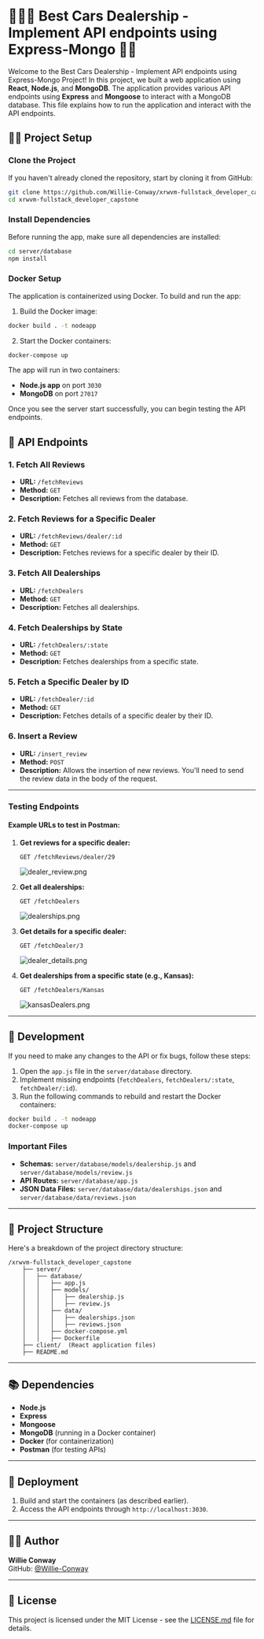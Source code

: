 # 👨🏿‍💻 Best Cars Dealership - Implement API endpoints using Express-Mongo 📍🚗

Welcome to the Best Cars Dealership - Implement API endpoints using Express-Mongo Project! In this project, we built a web application using **React**, **Node.js**, and **MongoDB**. The application provides various API endpoints using **Express** and **Mongoose** to interact with a MongoDB database. This file explains how to run the application and interact with the API endpoints.

## 🧑‍💻 Project Setup

### Clone the Project

If you haven't already cloned the repository, start by cloning it from GitHub:

```bash
git clone https://github.com/Willie-Conway/xrwvm-fullstack_developer_capstone.git
cd xrwvm-fullstack_developer_capstone
```

### Install Dependencies

Before running the app, make sure all dependencies are installed:

```bash
cd server/database
npm install
```

### Docker Setup

The application is containerized using Docker. To build and run the app:

1. Build the Docker image:

```bash
docker build . -t nodeapp
```

2. Start the Docker containers:

```bash
docker-compose up
```

The app will run in two containers:
- **Node.js app** on port `3030`
- **MongoDB** on port `27017`

Once you see the server start successfully, you can begin testing the API endpoints.

## 📝 API Endpoints

### 1. Fetch All Reviews
- **URL:** `/fetchReviews`
- **Method:** `GET`
- **Description:** Fetches all reviews from the database.

### 2. Fetch Reviews for a Specific Dealer
- **URL:** `/fetchReviews/dealer/:id`
- **Method:** `GET`
- **Description:** Fetches reviews for a specific dealer by their ID.

### 3. Fetch All Dealerships
- **URL:** `/fetchDealers`
- **Method:** `GET`
- **Description:** Fetches all dealerships.

### 4. Fetch Dealerships by State
- **URL:** `/fetchDealers/:state`
- **Method:** `GET`
- **Description:** Fetches dealerships from a specific state.

### 5. Fetch a Specific Dealer by ID
- **URL:** `/fetchDealer/:id`
- **Method:** `GET`
- **Description:** Fetches details of a specific dealer by their ID.

### 6. Insert a Review
- **URL:** `/insert_review`
- **Method:** `POST`
- **Description:** Allows the insertion of new reviews. You'll need to send the review data in the body of the request.

---

### Testing Endpoints

#### Example URLs to test in Postman:

1. **Get reviews for a specific dealer:**
   ```
   GET /fetchReviews/dealer/29
   ```
   ![dealer_review.png](https://github.com/Willie-Conway/xrwvm-fullstack_developer_capstone/blob/6cd9ee5b4541702119e3eca79d915f1df15c7c1d/Screenshots/dealer_review.png)

2. **Get all dealerships:**
   ```
   GET /fetchDealers
   ```
   ![dealerships.png](https://github.com/Willie-Conway/xrwvm-fullstack_developer_capstone/blob/6cd9ee5b4541702119e3eca79d915f1df15c7c1d/Screenshots/dealerships.png)

3. **Get details for a specific dealer:**
   ```
   GET /fetchDealer/3
   ```
   ![dealer_details.png](https://github.com/Willie-Conway/xrwvm-fullstack_developer_capstone/blob/6cd9ee5b4541702119e3eca79d915f1df15c7c1d/Screenshots/dealer_details.png)

4. **Get dealerships from a specific state (e.g., Kansas):**
   ```
   GET /fetchDealers/Kansas
   ```
   ![kansasDealers.png](https://github.com/Willie-Conway/xrwvm-fullstack_developer_capstone/blob/6cd9ee5b4541702119e3eca79d915f1df15c7c1d/Screenshots/kansasDealers.png)

---

## 🔧 Development

If you need to make any changes to the API or fix bugs, follow these steps:

1. Open the `app.js` file in the `server/database` directory.
2. Implement missing endpoints (`fetchDealers`, `fetchDealers/:state`, `fetchDealer/:id`).
3. Run the following commands to rebuild and restart the Docker containers:

```bash
docker build . -t nodeapp
docker-compose up
```

### Important Files

- **Schemas:** `server/database/models/dealership.js` and `server/database/models/review.js`
- **API Routes:** `server/database/app.js`
- **JSON Data Files:** `server/database/data/dealerships.json` and `server/database/data/reviews.json`

---

## 📂 Project Structure

Here's a breakdown of the project directory structure:

```
/xrwvm-fullstack_developer_capstone
    ├── server/
    │   ├── database/
    │   │   ├── app.js
    │   │   ├── models/
    │   │   │   ├── dealership.js
    │   │   │   ├── review.js
    │   │   ├── data/
    │   │   │   ├── dealerships.json
    │   │   │   ├── reviews.json
    │   │   ├── docker-compose.yml
    │   │   ├── Dockerfile
    ├── client/  (React application files)
    ├── README.md
```

---

## 📚 Dependencies

- **Node.js**
- **Express**
- **Mongoose**
- **MongoDB** (running in a Docker container)
- **Docker** (for containerization)
- **Postman** (for testing APIs)

---

## 🏁 Deployment

1. Build and start the containers (as described earlier).
2. Access the API endpoints through `http://localhost:3030`.

---

## 👨‍💻 Author

**Willie Conway**  
GitHub: [@Willie-Conway](https://github.com/Willie-Conway)

---

## 📝 License

This project is licensed under the MIT License - see the [LICENSE.md](LICENSE.md) file for details.


